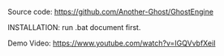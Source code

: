 Source code: https://github.com/Another-Ghost/GhostEngine

INSTALLATION: run .bat document first.

Demo Video: https://www.youtube.com/watch?v=IGQVvbfXeiI
